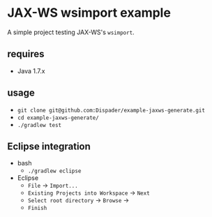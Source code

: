 # JAX-WS wsimport example

A simple project testing JAX-WS's `wsimport`.

## requires

* Java 1.7.x

## usage

* `git clone git@github.com:Dispader/example-jaxws-generate.git`
* `cd example-jaxws-generate/`
* `./gradlew test`

## Eclipse integration

* bash
  * `./gradlew eclipse`
* Eclipse
  * `File` -> `Import...`
  * `Existing Projects into Workspace` -> `Next`
  * `Select root directory` -> `Browse` -> <project directory>
  * `Finish`

